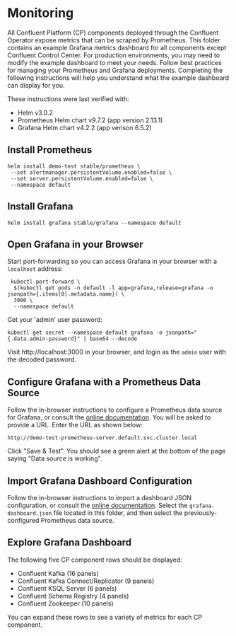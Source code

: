 # Monitoring

All Confluent Platform (CP) components deployed through the Confluent Operator expose metrics that can be scraped by
Prometheus. This folder contains an example Grafana metrics dashboard for all components except Confluent Control Center. For
production environments, you may need to modify the example dashboard to meet your needs. Follow best practices for
managing your Prometheus and Grafana deployments. Completing the following instructions will help you understand what the example
dashboard can display for you.

These instructions were last verified with:

* Helm v3.0.2
* Prometheus Helm chart v9.7.2 (app version 2.13.1)
* Grafana Helm chart v4.2.2 (app verison 6.5.2)

## Install Prometheus

    helm install demo-test stable/prometheus \
     --set alertmanager.persistentVolume.enabled=false \
     --set server.persistentVolume.enabled=false \
     --namespace default

## Install Grafana

    helm install grafana stable/grafana --namespace default
    
## Open Grafana in your Browser
    
Start port-forwarding so you can access Grafana in your browser with a `localhost` address:

     kubectl port-forward \
      $(kubectl get pods -n default -l app=grafana,release=grafana -o jsonpath={.items[0].metadata.name}) \
      3000 \
      --namespace default

Get your 'admin' user password:

    kubectl get secret --namespace default grafana -o jsonpath="{.data.admin-password}" | base64 --decode
    
Visit http://localhost:3000 in your browser, and login as the `admin` user with the decoded password.

## Configure Grafana with a Prometheus Data Source

Follow the in-browser instructions to configure a Prometheus data source for Grafana, or consult the
[online documentation](https://prometheus.io/docs/visualization/grafana/#creating-a-prometheus-data-source). You will be asked
to provide a URL. Enter the URL as shown below:

    http://demo-test-prometheus-server.default.svc.cluster.local

Click "Save & Test". You should see a green alert at the bottom of the page saying "Data source
is working".
   
## Import Grafana Dashboard Configuration

Follow the in-browser instructions to import a dashboard JSON configuration, or consult the
[online documentation](https://grafana.com/docs/grafana/latest/reference/export_import/#importing-a-dashboard). Select the
`grafana-dashboard.json` file located in this folder, and then select the previously-configured Prometheus data source.

## Explore Grafana Dashboard

The following five CP component rows should be displayed:

* Confluent Kafka (16 panels)
* Confluent Kafka Connect/Replicator (9 panels)
* Confluent KSQL Server (6 panels)
* Confluent Schema Registry (4 panels)
* Confluent Zookeeper (10 panels)

You can expand these rows to see a variety of metrics for each CP component.
